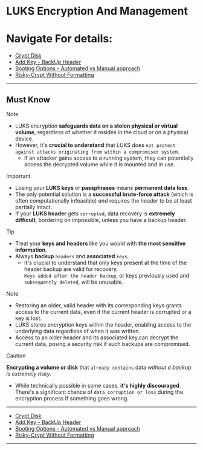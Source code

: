 
# LUKS Encryption And Management

# Navigate For details:
- [Crypt Disk](/1.encrypt_luks.md)
- [Add Key - BackUp Header](/2.add_key_backup_header.md)
- [Booting Options - Automated vs Manual approach](/3_automate_decrypt_on_boot.md)
- [Risky-Crypt Without Formatting](/4.no_formatting_encryption.md)
 ---

## Must Know 

> [!NOTE]
>   - LUKS encryption **safeguards data on a stolen physical or virtual volume**, regardless of whether it resides in the cloud or on a physical device.
>   - However, it's **crucial to understand** that LUKS does `not protect against attacks originating from within a compromised system`. 
>     - If an attacker gains access to a running system, they can potentially access the decrypted volume while it is mounted and in use.

>[!IMPORTANT] 
> - Losing your **LUKS keys** or **passphrases** means **permanent data loss**.
> - The only potential solution is a **successful brute-force attack** (which is often computationally infeasible) *and* requires the header to be at least partially intact.
> - If your **LUKS header** gets `corrupted`, data recovery is **extremely difficult**, bordering on impossible, unless you have a backup header.

> [!TIP]
> - Treat your **keys and headers** like you would with **the most sensitive information**.
> - Always **backup** `headers` and **associated** `keys`.
>   -  It's crucial to understand that only keys present at the time of the header backup are valid for recovery.</br>`Keys added after the header backup`, or keys previously used and `subsequently deleted`, will be unusable.

>[!NOTE]
> - Restoring an older, valid header with its corresponding keys grants access to the current data, even if the current header is corrupted or a key is lost.
> - LUKS stores encryption keys within the header, enabling access to the underlying data regardless of when it was written.
> - Access to an older header and its associated key,can decrypt the current data, posing a security risk if such backups are compromised.

> [!CAUTION] 
> **Encrypting a volume or disk** that `already contains` data *without a backup is extremely risky*. 
> - While technically possible in some cases, **it's highly discouraged**.  There's a significant chance of `data corruption or loss` during the encryption process if something goes wrong.

---
- [Crypt Disk](/1.encrypt_luks.md)
- [Add Key - BackUp Header](/2.add_key_backup_header.md)
- [Booting Options - Automated vs Manual approach](/3_automate_decrypt_on_boot.md)
- [Risky-Crypt Without Formatting](/4.no_formatting_encryption.md)
 ---
